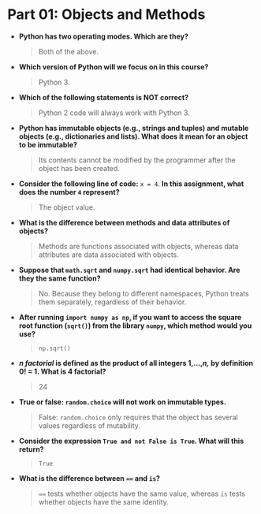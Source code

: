 # Part 01: Objects and Methods

- **Python has two operating modes. Which are they?**
    
    > Both of the above.
    
- **Which version of Python will we focus on in this course?**
    
    > Python 3.
    
- **Which of the following statements is NOT correct?**
    
    > Python 2 code will always work with Python 3.
    
- **Python has immutable objects (e.g., strings and tuples) and mutable objects (e.g., dictionaries and lists). What does it mean for an object to be immutable?**
    
    > Its contents cannot be modified by the programmer after the object has been created.
    
- **Consider the following line of code:** `x = 4`. **In this assignment, what does the number `4` represent?**
    
    > The object value.
    
- **What is the difference between methods and data attributes of objects?**
    
    > Methods are functions associated with objects, whereas data attributes are data associated with objects.
    
- **Suppose that `math.sqrt` and `numpy.sqrt` had identical behavior. Are they the same function?**
    
    > No. Because they belong to different namespaces, Python treats them separately, regardless of their behavior.
    
- **After running `import numpy as np`, if you want to access the square root function (`sqrt()`) from the library `numpy`, which method would you use?**
    
    > `np.sqrt()`
    
- ***n factorial* is defined as the product of all integers 1,…,*n,* by definition 0! = 1. What is 4 factorial?**
    
    > 24
    
- **True or false: `random.choice` will not work on immutable types.**
    
    > False: `random.choice` only requires that the object has several values regardless of mutability.
    
- **Consider the expression `True and not False is True`. What will this return?**
    
    > `True`
    
- **What is the difference between `==` and `is`?**
    
    > `==` tests whether objects have the same value, whereas `is` tests whether objects have the same identity.